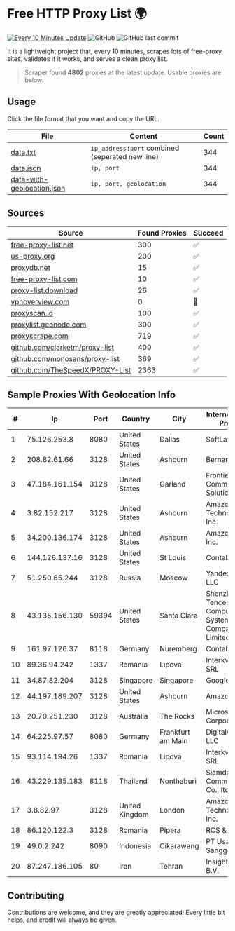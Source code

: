 
# Free HTTP Proxy List 🌍

[![Every 10 Minutes Update](https://github.com/mertguvencli/http-proxy-list/actions/workflows/main.yml/badge.svg?branch=main)](https://github.com/mertguvencli/http-proxy-list/actions/workflows/main.yml)
![GitHub](https://img.shields.io/github/license/mertguvencli/http-proxy-list)
![GitHub last commit](https://img.shields.io/github/last-commit/mertguvencli/http-proxy-list)

It is a lightweight project that, every 10 minutes, scrapes lots of free-proxy sites, validates if it works, and serves a clean proxy list.


> Scraper found **4802** proxies at the latest update. Usable proxies are below.

## Usage

Click the file format that you want and copy the URL.


|File|Content|Count|
|----|-------|-----|
|[data.txt](https://raw.githubusercontent.com/mertguvencli/http-proxy-list/main/proxy-list/data.txt)|`ip_address:port` combined (seperated new line)|344|
|[data.json](https://raw.githubusercontent.com/mertguvencli/http-proxy-list/main/proxy-list/data.json)|`ip, port`|344|
|[data-with-geolocation.json](https://raw.githubusercontent.com/mertguvencli/http-proxy-list/main/proxy-list/data-with-geolocation.json)|`ip, port, geolocation`|344|

## Sources

|Source|Found Proxies|Succeed|
|------|-------------|-------|
|[free-proxy-list.net](https://free-proxy-list.net)|300|✅|
|[us-proxy.org](https://www.us-proxy.org)|200|✅|
|[proxydb.net](http://proxydb.net)|15|✅|
|[free-proxy-list.com](https://free-proxy-list.com/?page=&port=&type%5B%5D=http&type%5B%5D=https&up_time=0&search=Search)|10|✅|
|[proxy-list.download](https://www.proxy-list.download/HTTP)|26|✅|
|[vpnoverview.com](https://vpnoverview.com/privacy/anonymous-browsing/free-proxy-servers)|0|🚫|
|[proxyscan.io](https://www.proxyscan.io)|100|✅|
|[proxylist.geonode.com](https://proxylist.geonode.com/api/proxy-list?limit=300&page=1&sort_by=lastChecked&sort_type=desc&protocols=http,https)|300|✅|
|[proxyscrape.com](https://api.proxyscrape.com/v2/?request=displayproxies&protocol=http&timeout=10000&country=all&ssl=all&anonymity=all)|719|✅|
|[github.com/clarketm/proxy-list](https://raw.githubusercontent.com/clarketm/proxy-list/master/proxy-list-raw.txt)|400|✅|
|[github.com/monosans/proxy-list](https://raw.githubusercontent.com/monosans/proxy-list/main/proxies/http.txt)|369|✅|
|[github.com/TheSpeedX/PROXY-List](https://raw.githubusercontent.com/TheSpeedX/PROXY-List/master/http.txt)|2363|✅|


## Sample Proxies With Geolocation Info

|#|Ip|Port|Country|City|Internet Service Provider|
|-|--|----|-------|----|-------------------------|
|1|75.126.253.8|8080|United States|Dallas|SoftLayer|
|2|208.82.61.66|3128|United States|Ashburn|Bernardi Sounds|
|3|47.184.161.154|3128|United States|Garland|Frontier Communications Solutions|
|4|3.82.152.217|3128|United States|Ashburn|Amazon Technologies Inc.|
|5|34.200.136.174|3128|United States|Ashburn|Amazon.com, Inc.|
|6|144.126.137.16|3128|United States|St Louis|Contabo Inc.|
|7|51.250.65.244|3128|Russia|Moscow|Yandex.Cloud LLC|
|8|43.135.156.130|59394|United States|Santa Clara|Shenzhen Tencent Computer Systems Company Limited|
|9|161.97.126.37|8118|Germany|Nuremberg|Contabo GmbH|
|10|89.36.94.242|1337|Romania|Lipova|Interkvm Host SRL|
|11|34.87.82.204|3128|Singapore|Singapore|Google LLC|
|12|44.197.189.207|3128|United States|Ashburn|Amazon.com|
|13|20.70.251.230|3128|Australia|The Rocks|Microsoft Corporation|
|14|64.225.97.57|8080|Germany|Frankfurt am Main|DigitalOcean, LLC|
|15|93.114.194.26|1337|Romania|Lipova|Interkvm Host SRL|
|16|43.229.135.183|8118|Thailand|Nonthaburi|Siamdata Communication Co., ltd.|
|17|3.8.82.97|3128|United Kingdom|London|Amazon Technologies Inc.|
|18|86.120.122.3|3128|Romania|Pipera|RCS & RDS|
|19|49.0.2.242|8090|Indonesia|Cikarawang|PT Usaha Adi Sanggoro|
|20|87.247.186.105|80|Iran|Tehran|Insightometrics B.V.|



## Contributing

Contributions are welcome, and they are greatly appreciated! Every
little bit helps, and credit will always be given.

